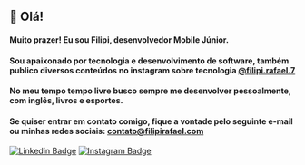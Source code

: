 ## 👋 Olá!

#### Muito prazer! Eu sou Filipi, desenvolvedor Mobile Júnior.
#### Sou apaixonado por tecnologia e desenvolvimento de software, também publico diversos conteúdos no instagram sobre tecnologia [@filipi.rafael.7](https://www.instagram.com/filipi.rafael.7/)
#### No meu tempo tempo livre busco sempre me desenvolver pessoalmente, com inglês, livros e esportes.
#### Se quiser entrar em contato comigo, fique a vontade pelo seguinte e-mail ou minhas redes sociais: contato@filipirafael.com
[![Linkedin Badge](https://camo.githubusercontent.com/a493f6833f99fb3c85788d6d9305e6b7a42b838e5ee5d138fd9a8214a7e77472/68747470733a2f2f696d672e736869656c64732e696f2f62616467652f6c696e6b6564696e2d2532333030373742352e7376673f267374796c653d666f722d7468652d6261646765266c6f676f3d6c696e6b6564696e266c6f676f436f6c6f723d7768697465)](https://www.linkedin.com/in/filipi-rafael-developer/)
[![Instagram Badge](https://camo.githubusercontent.com/5c3f3164b340475c38f1ec3d8c6d0c6e8656fbccac25d06cfb86477079b88638/68747470733a2f2f696d672e736869656c64732e696f2f62616467652f696e7374616772616d2d2532334534343035462e7376673f267374796c653d666f722d7468652d6261646765266c6f676f3d696e7374616772616d266c6f676f436f6c6f723d7768697465)](https://www.instagram.com/filipi.rafael.7/)

